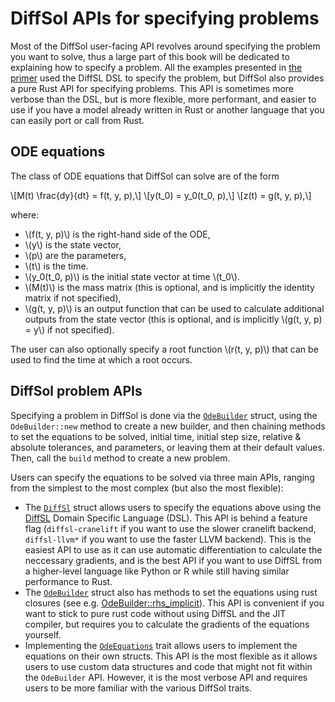 # DiffSol APIs for specifying problems

Most of the DiffSol user-facing API revolves around specifying the problem you want to solve, thus a large part of this book will be dedicated to explaining how to specify a problem. All the examples presented in [the primer](../primer/modelling_with_odes.md) used the DiffSL DSL to specify the problem, but DiffSol also provides a pure Rust API for specifying problems. This API is sometimes more verbose than the DSL, but is more flexible, more performant, and easier to use if you have a model already written in Rust or another language that you can easily port or call from Rust.

## ODE equations

The class of ODE equations that DiffSol can solve are of the form

\\[M(t) \frac{dy}{dt} = f(t, y, p),\\]
\\[y(t_0) = y_0(t_0, p),\\]
\\[z(t) = g(t, y, p),\\]

where:

- \\(f(t, y, p)\\) is the right-hand side of the ODE,
- \\(y\\) is the state vector,
- \\(p\\) are the parameters,
- \\(t\\) is the time.
- \\(y_0(t_0, p)\\) is the initial state vector at time \\(t_0\\).
- \\(M(t)\\) is the mass matrix (this is optional, and is implicitly the identity matrix if not specified),
- \\(g(t, y, p)\\) is an output function that can be used to calculate additional outputs from the state vector (this is optional, and is implicitly \\(g(t, y, p) = y\\) if not specified).

The user can also optionally specify a root function \\(r(t, y, p)\\) that can be used to find the time at which a root occurs.

## DiffSol problem APIs

Specifying a problem in DiffSol is done via the [`OdeBuilder`](https://docs.rs/diffsol/latest/diffsol/ode_solver/builder/struct.OdeBuilder.html) struct, using the `OdeBuilder::new` method to create a new builder, and then chaining methods to set the equations to be solved, initial time, initial step size, relative & absolute tolerances, and parameters, or leaving them at their default values. Then, call the `build` method to create a new problem.

Users can specify the equations to be solved via three main APIs, ranging from the simplest to the most complex (but also the most flexible):

- The [`DiffSl`](https://docs.rs/diffsol/latest/diffsol/ode_solver/diffsl/struct.DiffSl.html) struct allows users to specify the equations above using the [DiffSL](https://martinjrobins.github.io/diffsl/)
  Domain Specific Language (DSL). This API is behind a feature flag (`diffsl-cranelift` if you want to use the slower cranelift backend, `diffsl-llvm*` if you want to use the faster LLVM backend). This is the easiest API to use as it can use automatic differentiation to calculate the neccessary gradients, and is the best API if you want to use DiffSL from a higher-level language like Python or R while still having similar performance to Rust.
- The [`OdeBuilder`](https://docs.rs/diffsol/latest/diffsol/ode_solver/builder/struct.OdeBuilder.html) struct also has methods to set the equations using rust closures (see e.g. [OdeBuilder::rhs_implicit](https://docs.rs/diffsol/latest/diffsol/ode_solver/builder/struct.OdeBuilder.html#method.rhs_implicit)). This API is convenient if you want to stick to pure rust code without using DiffSL and the JIT compiler, but requires you to calculate the gradients of the equations yourself.
- Implementing the [`OdeEquations`](https://docs.rs/diffsol/latest/diffsol/ode_solver/equations/trait.OdeEquations.html) trait allows users to implement the equations on their own structs. This API is the most flexible as it allows users to use custom data structures and code that might not fit within the `OdeBuilder` API. However, it is the most verbose API and requires users to be more familiar with the various DiffSol traits.
